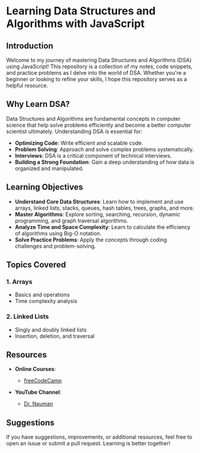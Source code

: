 # Learning Data Structures and Algorithms with JavaScript

## Introduction

Welcome to my journey of mastering Data Structures and Algorithms (DSA) using JavaScript! This repository is a collection of my notes, code snippets, and practice problems as I delve into the world of DSA. Whether you're a beginner or looking to refine your skills, I hope this repository serves as a helpful resource.

## Why Learn DSA?

Data Structures and Algorithms are fundamental concepts in computer science that help solve problems efficiently and become a better computer scientist ultimately. Understanding DSA is essential for:

- **Optimizing Code**: Write efficient and scalable code.
- **Problem Solving**: Approach and solve complex problems systematically.
- **Interviews**: DSA is a critical component of technical interviews.
- **Building a Strong Foundation**: Gain a deep understanding of how data is organized and manipulated.

## Learning Objectives

- **Understand Core Data Structures**: Learn how to implement and use arrays, linked lists, stacks, queues, hash tables, trees, graphs, and more.
- **Master Algorithms**: Explore sorting, searching, recursion, dynamic programming, and graph traversal algorithms.
- **Analyze Time and Space Complexity**: Learn to calculate the efficiency of algorithms using Big-O notation.
- **Solve Practice Problems**: Apply the concepts through coding challenges and problem-solving.

## Topics Covered

### 1. **Arrays**

- Basics and operations
- Time complexity analysis

### 2. **Linked Lists**

- Singly and doubly linked lists
- Insertion, deletion, and traversal

<!-- ### 3. **Stacks and Queues**

- Implementation using arrays and linked lists
- Real-world applications

### 4. **Hash Tables**

- Hash functions and collision resolution
- Use cases and performance analysis

### 5. **Trees**

- Binary trees, Binary Search Trees (BST), AVL trees
- Traversal algorithms (In-order, Pre-order, Post-order)

### 6. **Graphs**

- Graph representation (adjacency list, adjacency matrix)
- Depth-First Search (DFS) and Breadth-First Search (BFS)

### 7. **Sorting Algorithms**

- Bubble sort, Merge sort, Quick sort, etc.
- Time and space complexity

### 8. **Searching Algorithms**

- Linear search, Binary search
- Optimization techniques

### 9. **Dynamic Programming**

- Concepts and techniques
- Solving problems with overlapping subproblems

### 10. **Recursion**

- Understanding recursion and its applications
- Writing recursive algorithms -->

## Resources

<!-- - **Books**:

  - "Cracking the Coding Interview" by Gayle Laakmann McDowell
  - "Introduction to Algorithms" by Cormen, Leiserson, Rivest, and Stein -->

- **Online Courses**:

  - [freeCodeCamp](https://www.freecodecamp.org/)
  <!-- - [LeetCode](https://leetcode.com/) -->

- **YouTube Channel**:
  - [Dr. Nauman ](https://www.youtube.com/@recluze)

## Suggestions

If you have suggestions, improvements, or additional resources, feel free to open an issue or submit a pull request. Learning is better together!
